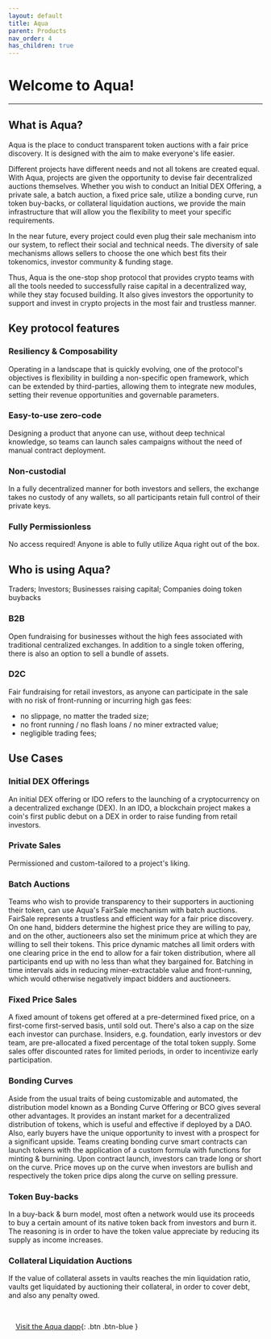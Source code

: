 ```yaml
---
layout: default
title: Aqua
parent: Products
nav_order: 4
has_children: true
---
```


# Welcome to Aqua! 

___

## What is Aqua?


Aqua is the place to conduct transparent token auctions with a fair price discovery. It is designed with the aim to make everyone's life easier.

Different projects have different needs and not all tokens are created equal. With Aqua, projects are given the opportunity to devise fair decentralized auctions themselves. Whether you wish to conduct an Initial DEX Offering, a private sale, a batch auction, a fixed price sale, utilize a bonding curve, run token buy-backs, or collateral liquidation auctions, we provide the main infrastructure that will allow you the flexibility to meet your specific requirements. 

In the near future, every project could even plug their sale mechanism into our system, to reflect their social and technical needs. The diversity of sale mechanisms allows sellers to choose the one which best fits their tokenomics, investor community & funding stage.

Thus, Aqua is the one-stop shop protocol that provides crypto teams with all the tools needed to successfully raise capital in a decentralized way, while they stay focused building. It also gives investors the opportunity to support and invest in crypto projects in the most fair and trustless manner.

## Key protocol features

### Resiliency & Composability

Operating in a landscape that is quickly evolving, one of the protocol's objectives is flexibility in building a non-specific open framework, which can be extended by third-parties, allowing them to integrate new modules, setting their revenue opportunities and governable parameters.

### Easy-to-use zero-code

Designing a product that anyone can use, without deep technical knowledge, so teams can launch sales campaigns without the need of manual contract deployment.

### Non-custodial

In a fully decentralized manner for both investors and sellers, the exchange takes no custody of any wallets, so all participants retain full control of their private keys.

###  Fully Permissionless

No access required! Anyone is able to fully utilize Aqua right out of the box.

## Who is using Aqua?

Traders; Investors; Businesses raising capital; Companies doing token buybacks

### B2B 

Open fundraising for businesses without the high fees associated with traditional centralized exchanges. In addition to a single token offering, there is also an option to sell a bundle of assets.

### D2C 

Fair fundraising for retail investors, as anyone can participate in the sale with no risk of front-running or incurring high gas fees:
  * no slippage, no matter the traded size;
  * no front running / no flash loans / no miner extracted value;
  * negligible trading fees;

## Use Cases

### Initial DEX Offerings

An initial DEX offering or IDO refers to the launching of a cryptocurrency on a decentralized exchange \(DEX\). In an IDO, a blockchain project makes a coin's first public debut on a DEX in order to raise funding from retail investors.

### Private Sales

Permissioned and custom-tailored to a project's liking.

### Batch Auctions

Teams who wish to provide transparency to their supporters in auctioning their token, can use Aqua's FairSale mechanism with batch auctions. FairSale represents a trustless and efficient way for a fair price discovery. On one hand, bidders determine the highest price they are willing to pay, and on the other, auctioneers also set the minimum price at which they are willing to sell their tokens. This price dynamic matches all limit orders with one clearing price in the end to allow for a fair token distribution, where all participants end up with no less than what they bargained for. Batching in time intervals aids in reducing miner-extractable value and front-running, which would otherwise negatively impact bidders and auctioneers.

### Fixed Price Sales

A fixed amount of tokens get offered at a pre-determined fixed price, on a first-come first-served basis, until sold out. There's also a cap on the size each investor can purchase. Insiders, e.g. foundation, early investors or dev team, are pre-allocated a fixed percentage of the total token supply. Some sales offer discounted rates for limited periods, in order to incentivize early participation.

### Bonding Curves

Aside from the usual traits of being customizable and automated, the distribution model known as a Bonding Curve Offering or BCO gives several other advantages. It provides an instant market for a decentralized distribution of tokens, which is useful and effective if deployed by a DAO. Also, early buyers have the unique opportunity to invest with a prospect for a significant upside. Teams creating bonding curve smart contracts can launch tokens with the application of a custom formula with functions for minting & burnining. Upon contract launch, investors can trade long or short on the curve. Price moves up on the curve when investors are bullish and respectively the token price dips along the curve on selling pressure.

### Token Buy-backs

In a buy-back & burn model, most often a network would use its proceeds to buy a certain amount of its native token back from investors and burn it. The reasoning is in order to have the token value appreciate by reducing its supply as income increases.

### Collateral Liquidation Auctions

If the value of collateral assets in vaults reaches the min liquidation ratio, vaults get liquidated by auctioning their collateral, in order to cover debt, and also any penalty owed.




⠀


⠀
[Visit the Aqua dapp](https://aqua.eth.link/){: .btn .btn-blue }